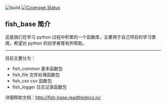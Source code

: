 ![build](https://travis-ci.org/iTaa/fish_base.svg?branch=master) [![Coverage Status](https://coveralls.io/repos/github/iTaa/fish_base/badge.svg?branch=master)](https://coveralls.io/github/iTaa/fish_base?branch=master)

## fish_base 简介

这是我们在学习 python 过程中积累的一个函数库，主要用于自己项目的学习使用，希望对 python 的初学者等有所帮助。

---

目前主要分为：

* fish_common 基本函数包
* fish_file 文件处理函数包
* fish_csv csv 函数包
* fish_logger 日志记录函数包

详细帮助文档：http://fish-base.readthedocs.io/
